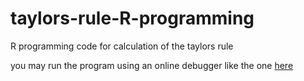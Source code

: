 # taylors-rule-R-programming

R programming code for calculation of the taylors rule

you may run the program using an online debugger like the one [here](https://www.onlinegdb.com/)

